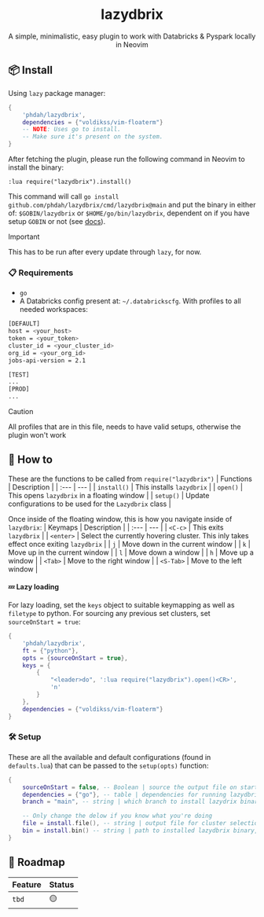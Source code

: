 <h1 align="center">
  lazydbrix
</h1>
<p align="center">
A simple, minimalistic, easy plugin to work with Databricks & Pyspark locally in Neovim
</p>

## 📦 Install

Using `lazy` package manager:
```lua
{
    'phdah/lazydbrix',
    dependencies = {"voldikss/vim-floaterm"}
    -- NOTE: Uses go to install.
    -- Make sure it's present on the system.
}
```

After fetching the plugin, please run the following command in Neovim to install
the binary:

```vim
:lua require("lazydbrix").install()
```

This command will call `go install github.com/phdah/lazydbrix/cmd/lazydbrix@main` and put the binary in either of:
`$GOBIN/lazydbrix` or `$HOME/go/bin/lazydbrix`, dependent on if you have setup `GOBIN` or not (see [docs](https://pkg.go.dev/cmd/go#hdr-Environment_variables)).

> [!IMPORTANT]
> This has to be run after every update through `lazy`, for now.

### 📋 Requirements

- `go`
- A Databricks config present at: `~/.databrickscfg`. With profiles to all
  needed workspaces:

```bash
[DEFAULT]
host = <your_host>
token = <your_token>
cluster_id = <your_cluster_id>
org_id = <your_org_id>
jobs-api-version = 2.1

[TEST]
...
[PROD]
...
```

> [!CAUTION]
> All profiles that are in this file, needs to have valid setups, otherwise the plugin won't work

## 🚀 How to

These are the functions to be called from `require("lazydbrix")`
| Functions | Description |
| :--- | --- |
| `install()` | This installs `lazydbrix` |
| `open()` | This opens `lazydbrix` in a floating window |
| `setup()` | Update configurations to be used for the `Lazydbrix` class |

Once inside of the floating window, this is how you navigate inside of `lazydbrix`:
| Keymaps | Description |
| :--- | --- |
| `<C-c>` | This exits `lazydbrix` |
| `<enter>` | Select the currently hovering cluster. This inly takes effect once exiting `lazydbrix` |
| `j` | Move down in  the current window |
| `k` | Move up in  the current window |
| `l` | Move down a window |
| `h` | Move up a window |
| `<Tab>` | Move to the right window |
| `<S-Tab>` | Move to the left window |

#### 💤 Lazy loading

For lazy loading, set the `keys` object to suitable keymapping as well as `filetype` to python. For sourcing any previous set clusters, set `sourceOnStart = true`:

```lua
{
    'phdah/lazydbrix',
    ft = {"python"},
    opts = {sourceOnStart = true},
    keys = {
        {
            "<leader>do", ':lua require("lazydbrix").open()<CR>',
            'n'
        }
    },
    dependencies = {"voldikss/vim-floaterm"}
}
```

### 🛠️ Setup

These are all the available and default configurations (found in `defaults.lua`) that can be passed to the `setup(opts)` function:
```lua
{
    sourceOnStart = false, -- Boolean | source the output file on startup
    dependencies = {"go"}, -- table | dependencies for running lazydbrix:install()
    branch = "main", -- string | which branch to install lazydrix binary from, usefull for debuggin

    -- Only change the delow if you know what you're doing
    file = install.file(), -- string | output file for cluster selection, defaults to ~/.cache/nvim/lazydbrix/cluster_selection.nvim
    bin = install.bin() -- string | path to installed lazydbrix binary, defaults to ~/go/bin/lazydbrix (see install.bin() for more info)
}
```

## 📶 Roadmap

| Feature | Status |
| ------- | ------ |
| `tbd`   | 🟡     |
